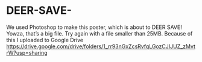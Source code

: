 # DEER-SAVE-
We used Photoshop to make this poster, which is about to DEER SAVE!
Yowza, that’s a big file. Try again with a file smaller than 25MB.
Because of this I uploaded to Google Drive
https://drive.google.com/drive/folders/1_rr93nGxZcsRvfqLGozCJIJUZ_zMvtrW?usp=sharing
